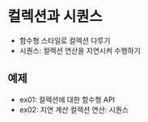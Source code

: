 # 컬렉션과 시퀀스
- 함수형 스타일로 컬렉션 다루기
- 시퀀스: 컬렉션 연산을 지연시켜 수행하기

## 예제
- ex01: 컬렉션에 대한 함수형 API
- ex02: 지연 계산 컬렉션 연산: 시퀀스